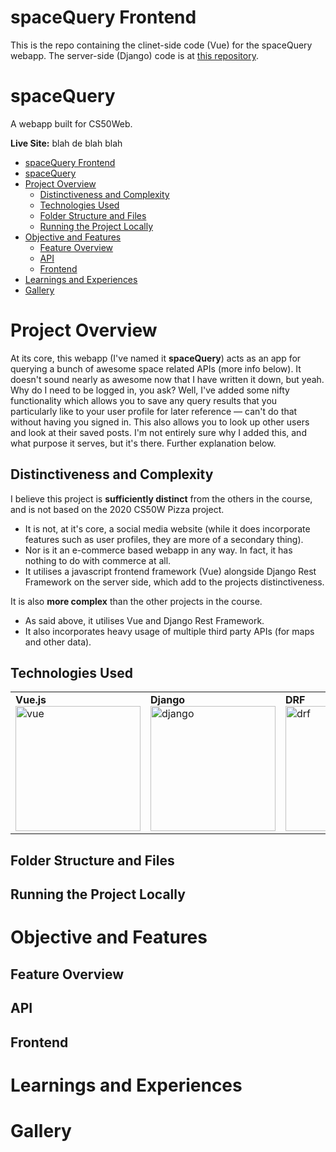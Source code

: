 # spaceQuery Frontend
This is the repo containing the clinet-side code (Vue) for the spaceQuery webapp. The server-side (Django) code is at [this repository](https://github.com/anirudhgray/space-api).

# spaceQuery
A webapp built for CS50Web.

**Live Site:** blah de blah blah

- [spaceQuery Frontend](#spacequery-frontend)
- [spaceQuery](#spacequery)
- [Project Overview](#project-overview)
  - [Distinctiveness and Complexity](#distinctiveness-and-complexity)
  - [Technologies Used](#technologies-used)
  - [Folder Structure and Files](#folder-structure-and-files)
  - [Running the Project Locally](#running-the-project-locally)
- [Objective and Features](#objective-and-features)
  - [Feature Overview](#feature-overview)
  - [API](#api)
  - [Frontend](#frontend)
- [Learnings and Experiences](#learnings-and-experiences)
- [Gallery](#gallery)

# Project Overview
At its core, this webapp (I've named it **spaceQuery**) acts as an app for querying a bunch of awesome space related APIs (more info below). It doesn't sound nearly as awesome now that I have written it down, but yeah. Why do I need to be logged in, you ask? Well, I've added some nifty functionality which allows you to save any query results that you particularly like to your user profile for later reference — can't do that without having you signed in. This also allows you to look up other users and look at their saved posts. I'm not entirely sure why I added this, and what purpose it serves, but it's there. Further explanation below.

## Distinctiveness and Complexity
I believe this project is **sufficiently distinct** from the others in the course, and is not based on the 2020 CS50W Pizza project.
- It is not, at it's core, a social media website (while it does incorporate features such as user profiles, they are more of a secondary thing).
- Nor is it an e-commerce based webapp in any way. In fact, it has nothing to do with commerce at all.
- It utilises a javascript frontend framework (Vue) alongside Django Rest Framework on the server side, which add to the projects distinctiveness.

It is also **more complex** than the other projects in the course.
- As said above, it utilises Vue and Django Rest Framework.
- It also incorporates heavy usage of multiple third party APIs (for maps and other data).

## Technologies Used
|                                                                                                                  |                                                                                                                                 |                                                                                                                                |                                                                                                                                       |
| ---------------------------------------------------------------------------------------------------------------- | ------------------------------------------------------------------------------------------------------------------------------- | ------------------------------------------------------------------------------------------------------------------------------ | ------------------------------------------------------------------------------------------------------------------------------------- |
| **Vue.js** <a href="https://v3.vuejs.org/"><img src="src/assets/readmeimgs/vue.svg" alt="vue" height="200"/></a> | **Django** <a href="https://www.djangoproject.com/"><img src="src/assets/readmeimgs/django.svg" alt="django" height="200"/></a> | **DRF** <a href="https://www.django-rest-framework.org/"><img src="src/assets/readmeimgs/drf.png" alt="drf" height="200"/></a> | **PostgreSQL** <a href="https://www.postgresql.org/"><img src="src/assets/readmeimgs/postgresql.svg" alt="pstgres" height="200"/></a> |


## Folder Structure and Files

## Running the Project Locally

# Objective and Features

## Feature Overview

## API

## Frontend

# Learnings and Experiences

# Gallery